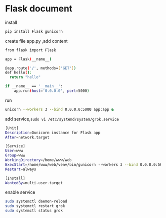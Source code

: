 # Flask document

install
```sh
pip install Flask gunicorn
```

create file app.py ,add content

```sh
from flask import Flask

app = Flask(__name__)

@app.route('/', methods=['GET'])
def hello():
  return "hello"

if __name__ == '__main__':
    app.run(host='0.0.0.0', port=5000)
```

run
```sh
unicorn --workers 3 --bind 0.0.0.0:5000 app:app &
```

add service,`sudo vi /etc/systemd/system/grok.service`
```sh
[Unit]
Description=Gunicorn instance for Flask app
After=network.target

[Service]
User=www
Group=www
WorkingDirectory=/home/www/web
ExecStart=/home/www/web/venv/bin/gunicorn --workers 3 --bind 0.0.0.0:5000 app:app
Restart=always

[Install]
WantedBy=multi-user.target
```

enable service
```sh
sudo systemctl daemon-reload
sudo systemctl restart grok
sudo systemctl status grok
```